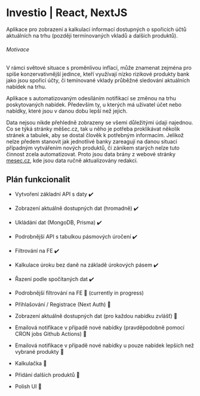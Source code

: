 # Investio | React, NextJS

Aplikace pro zobrazení a kalkulaci informací dostupných o spořicích účtů aktuálních na trhu (později termínovaných vkladů a dalších produktů).

###### Motivace

V rámci světové situace s proměnlivou inflací, může znamenat zejména pro spíše konzervativnější jedince, kteří využívají nízko rizikové produkty bank jako jsou spořicí účty, či temínované vklady průběžné sledování aktuálních nabídek na trhu.

Aplikace s automatizovaným odesíláním notifikací se změnou na trhu poskytovaných nabídek. Především ty, u kterých má uživatel účet nebo nabídky, které jsou v danou dobu lepší než jejich.

Data nejsou nikde přehledně zobrazeny se všemi důležitými údaji najednou. Co se týká stránky měšec.cz, tak u něho je potřeba proklikávat několik stránek a tabulek, aby se dostal člověk k potřebným informacím. Jelikož nelze předem stanovit jak jednotlivé banky zareagují na danou situaci případným vytvářením nových produktů, či zánikem starých nelze tuto činnost zcela automatizovat. Proto jsou data brány z webové stránky [mesec.cz](https://mesec.cz/), kde jsou data ručně aktualizovány redakcí.

## Plán funkcionalit

- Vytvoření základní API s daty ✔️

- Zobrazení aktuálně dostupných dat (hromadně) ✔️

- Ukládání dat (MongoDB, Prisma) ✔️

- Podrobnější API s tabulkou pásmových úročení ✔️

- Filtrování na FE ✔️

- Kalkulace úroku bez daně na základě úrokových pásem ✔️

- Řazení podle spočítaných dat ✔️

- Podrobnější filtrování na FE 🚧 (currently in progress)

- Přihlašování / Registrace (Next Auth) 🚧

- Zobrazení aktuálně dostupných dat (pro každou nabídku zvlášť) 🚧

- Emailová notifikace v případě nové nabídky (pravděpodobně pomocí CRON jobs Github Actions) 🚧

- Emailová notifikace v případě nové nabídky u pouze nabídek lepších než vybrané produkty 🚧

- Kalkulačka 🚧

- Přidání dalších produktů 🚧

- Polish UI 🚧
